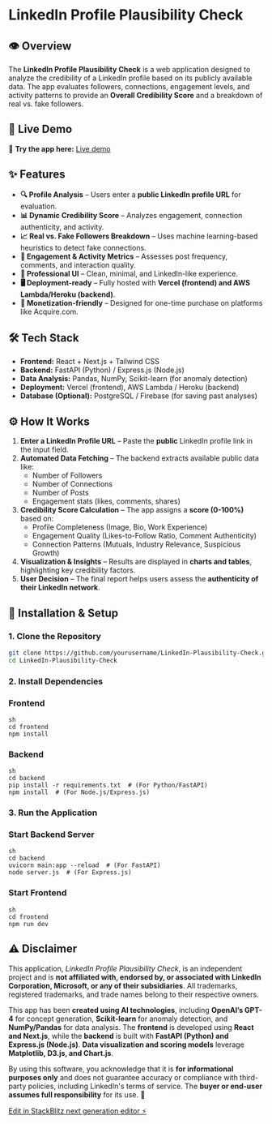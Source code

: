 
# LinkedIn Profile Plausibility Check

## 👁️ Overview
The **LinkedIn Profile Plausibility Check** is a web application designed to analyze the credibility of a LinkedIn profile based on its publicly available data. The app evaluates followers, connections, engagement levels, and activity patterns to provide an **Overall Credibility Score** and a breakdown of real vs. fake followers.

## 🚀 Live Demo  
🔗 **Try the app here:** [Live demo](https://superlative-frangollo-d58b31.netlify.app/)

## ✨ Features
- **🔍 Profile Analysis** – Users enter a **public LinkedIn profile URL** for evaluation.
- **📊 Dynamic Credibility Score** – Analyzes engagement, connection authenticity, and activity.
- **📈 Real vs. Fake Followers Breakdown** – Uses machine learning-based heuristics to detect fake connections.
- **📅 Engagement & Activity Metrics** – Assesses post frequency, comments, and interaction quality.
- **📄 Professional UI** – Clean, minimal, and LinkedIn-like experience.
- **🖥️ Deployment-ready** – Fully hosted with **Vercel (frontend) and AWS Lambda/Heroku (backend)**.
- **🔗 Monetization-friendly** – Designed for one-time purchase on platforms like Acquire.com.

## 🛠️ Tech Stack
- **Frontend:** React + Next.js + Tailwind CSS
- **Backend:** FastAPI (Python) / Express.js (Node.js)
- **Data Analysis:** Pandas, NumPy, Scikit-learn (for anomaly detection)
- **Deployment:** Vercel (frontend), AWS Lambda / Heroku (backend)
- **Database (Optional):** PostgreSQL / Firebase (for saving past analyses)

## ⚙️ How It Works
1. **Enter a LinkedIn Profile URL** – Paste the **public** LinkedIn profile link in the input field.
2. **Automated Data Fetching** – The backend extracts available public data like:
   - Number of Followers
   - Number of Connections
   - Number of Posts
   - Engagement stats (likes, comments, shares)
3. **Credibility Score Calculation** – The app assigns a **score (0-100%)** based on:
   - Profile Completeness (Image, Bio, Work Experience)
   - Engagement Quality (Likes-to-Follow Ratio, Comment Authenticity)
   - Connection Patterns (Mutuals, Industry Relevance, Suspicious Growth)
4. **Visualization & Insights** – Results are displayed in **charts and tables**, highlighting key credibility factors.
5. **User Decision** – The final report helps users assess the **authenticity of their LinkedIn network**.

## 🔧 Installation & Setup

### **1. Clone the Repository**
```sh
git clone https://github.com/yourusername/LinkedIn-Plausibility-Check.git
cd LinkedIn-Plausibility-Check
```
### **2. Install Dependencies**
### Frontend  
```
sh
cd frontend
npm install
```
### Backend  
```
sh
cd backend
pip install -r requirements.txt  # (For Python/FastAPI) 
npm install  # (For Node.js/Express.js)
```

### **3. Run the Application**
### Start Backend Server  
```
sh
cd backend
uvicorn main:app --reload  # (For FastAPI)
node server.js  # (For Express.js)
```
### Start Frontend
```
sh
cd frontend
npm run dev
```
## ⚠️ Disclaimer  
This application, *LinkedIn Profile Plausibility Check*, is an independent project and is **not affiliated with, endorsed by, or associated with LinkedIn Corporation, Microsoft, or any of their subsidiaries**. All trademarks, registered trademarks, and trade names belong to their respective owners.  

This app has been **created using AI technologies**, including **OpenAI’s GPT-4** for concept generation, **Scikit-learn** for anomaly detection, and **NumPy/Pandas** for data analysis. The **frontend** is developed using **React and Next.js**, while the **backend** is built with **FastAPI (Python) and Express.js (Node.js)**. **Data visualization and scoring models** leverage **Matplotlib, D3.js, and Chart.js**.  

By using this software, you acknowledge that it is **for informational purposes only** and does not guarantee accuracy or compliance with third-party policies, including LinkedIn's terms of service. The **buyer or end-user assumes full responsibility** for its use. 🚀










[Edit in StackBlitz next generation editor ⚡️](https://stackblitz.com/~/github.com/farshadav/linkedincheck)

